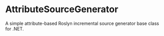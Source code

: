 # AttributeSourceGenerator
A simple attribute-based Roslyn incremental source generator base class for .NET.
